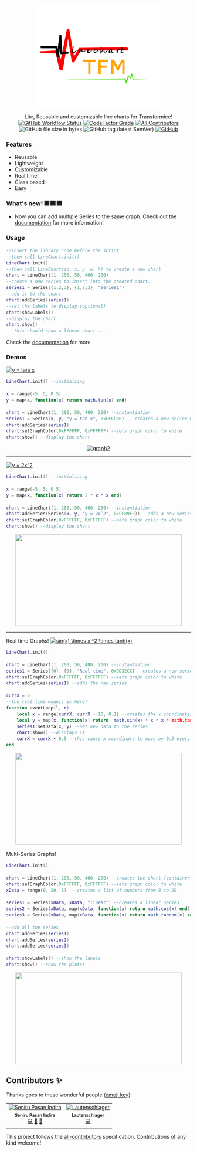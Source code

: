 

<p align='center'>
	<img src='linechart.png'>
</p>
<p align='center'> 
 Lite, Reusable and customizable line charts for Transformice!
 <br> 
   <a href='https://github.com/Seniru/LineGraph-TFM/actions'><img alt="GitHub Workflow Status" src="https://img.shields.io/github/workflow/status/Seniru/LineGraph-TFM/Build and Deploy?logo=github&style=flat-square"></a>
   <a href="https://www.codefactor.io/repository/github/seniru/linegraph-tfm"><img alt="CodeFactor Grade" src="https://img.shields.io/codefactor/grade/github/Seniru/LineGraph-TFM?logo=codefactor&style=flat-square"></a>
   <a href='#contributors'><img src='https://img.shields.io/badge/all_contributors-2-orange.svg?style=flat-square' alt='All Contributors'></a>
  <img alt="GitHub file size in bytes" src="https://img.shields.io/github/size/Seniru/LineGraph-TFM/src/linegraph.min.lua?label=Code%20size%20%28min%29&style=flat-square">
  <img alt="GitHub tag (latest SemVer)" src="https://img.shields.io/github/v/tag/Seniru/LineGraph-TFM?sort=semver&style=flat-square">
  <a href='https://opensource.org/licenses/MIT'><img alt="GitHub" src="https://img.shields.io/github/license/Seniru/LineGraph-TFM?style=flat-square"></a><br> 
</p>

### Features
- Reusable
- Lightweight
- Customizable
- Real time!
- Class based
- Easy

### What's new! :fireworks: :fireworks: :fireworks:

- Now you can add multiple Series to the same graph. Check out the 
[documentation](https://github.com/Seniru/LineGraph-TFM/blob/master/documentation.md) for more information!
### Usage
```lua
--insert the library code before the script
--then call LineChart.init()
LineChart.init()
--then call LineChart(id, x, y, w, h) to create a new chart
chart = LineChart(1, 200, 50, 400, 200)
--create a new series to insert into the created chart.
series1 = Series({1,2,3}, {1,2,3}, "series1")
--add it to the chart
chart:addSeries(series1)
--set the labels to display (optional)
chart:showLabels()
--display the chart
chart:show()
-- this should show a linear chart ...
```
Check the [documentation](https://github.com/Seniru/LineGraph-TFM/blob/master/documentation.md) for more

### Demos


<a href="https://www.codecogs.com/eqnedit.php?latex=y&space;=&space;tan\&space;x" target="_blank"><img src="https://latex.codecogs.com/gif.latex?y&space;=&space;tan\&space;x" title="y = tan\ x" /></a>

```lua
LineChart.init() --initialzing

x = range(-5, 5, 0.5)
y = map(x, function(x) return math.tan(x) end)

chart = LineChart(1, 200, 50, 400, 200) --instantiation
series1 = Series(x, y, "y = tan x", 0xFFCC00) -- creates a new series with yellowish-orange color
chart:addSeries(series1)
chart:setGraphColor(0xFFFFFF, 0xFFFFFF) --sets graph color to white
chart:show() --display the chart

```
<p align='center'>
<a href="https://ibb.co/609mvks"><img src="https://i.ibb.co/1GyLsk2/graph2.png" alt="graph2" border="0" width=95% height=250></a>
</p>
<hr>

<a href="https://www.codecogs.com/eqnedit.php?latex=\inline&space;y&space;=&space;2x^2" target="_blank"><img src="https://latex.codecogs.com/gif.latex?\inline&space;y&space;=&space;2x^2" title="y = 2x^2" /></a>

```lua
LineChart.init() --initializing

x = range(-5, 5, 0.5)
y = map(x, function(x) return 2 * x * x end)

chart = LineChart(1, 200, 50, 400, 200) --instantiation
chart:addSeries(Series(x, y, "y = 2x^2", 0xCC89FF)) --adds a new series with color purple
chart:setGraphColor(0xFFFFFF, 0xFFFFFF) --sets graph color to white
chart:show() --display the chart
```
<p align='center'><img src='https://i.imgur.com/TulCY9W.png' width=95% height=250></p>
<hr>

Real time Graphs! <a href="https://www.codecogs.com/eqnedit.php?latex=\inline&space;sin(x)&space;\times&space;x&space;^2&space;\times&space;tanh(x)" target="_blank"><img src="https://latex.codecogs.com/gif.latex?\inline&space;sin(x)&space;\times&space;x&space;^2&space;\times&space;tanh(x)" title="sin(x) \times x ^2 \times tanh(x)" /></a>
```lua
LineChart.init()

chart = LineChart(1, 200, 50, 400, 200) --instantiation
series1 = Series({0}, {0}, "Real time", 0xDD32CC) --creates a new series
chart:setGraphColor(0xFFFFFF, 0xFFFFFF) --sets graph color to white
chart:addSeries(series1) --adds the new series

currX = 0
--the real time mageic is here!
function eventLoop(l, r)
	local x = range(currX, currX + 10, 0.1) --creates the x coordinates
	local y = map(x, function(x) return  math.sin(x) * x * x * math.tanh(x) end ) --maps x values to the specified function
	series1:setData(x, y) --set new data to the series
	chart:show() --displays it
	currX = currX + 0.5 --this cause x coordinate to move by 0.5 every 500ms
end
```
<p align='center'>
	<img src='https://media.giphy.com/media/ZbSt4f4p32yU0est9S/giphy.gif' width=95% height=250>
</p>

Multi-Series Graphs! 

```lua
LineChart.init()

chart = LineChart(1, 200, 50, 400, 200) --creates the chart (container for the series)
chart:setGraphColor(0xFFFFFF, 0xFFFFFF) --sets graph color to white
xData = range(0, 20, 1)  --creates a list of numbers from 0 to 20

series1 = Series(xData, xData, "linear") --creates a linear series
series2 = Series(xData, map(xData, function(x) return math.cos(x) end), "y = cos x") --creates a series which maps 'y' values to the 'tan x' value
series3 = Series(xData, map(xData, function(x) return math.random(x) end), "random") --creates a series which maps 'y' values randomly to 'x'

--add all the series
chart:addSeries(series1)
chart:addSeries(series2)
chart:addSeries(series3)

chart:showLabels() --show the labels
chart:show() --show the plots!
```
<p align='center'>
	<img src='https://i.ibb.co/F7w6sFp/Capt32ure.png' width=95% height=250>
</p>


## Contributors ✨

Thanks goes to these wonderful people ([emoji key](https://allcontributors.org/docs/en/emoji-key)):

<!-- ALL-CONTRIBUTORS-LIST:START - Do not remove or modify this section -->
<!-- prettier-ignore -->
<table>
  <tr>
    <td align="center"><a href="https://github.com/Seniru"><img src="https://avatars2.githubusercontent.com/u/34127015?v=4" width="100px;" alt="Seniru Pasan Indira"/><br /><sub><b>Seniru Pasan Indira</b></sub></a><br /><a href="https://github.com/Seniru/LineGraph-TFM/commits?author=Seniru" title="Code">💻</a> <a href="https://github.com/Seniru/LineGraph-TFM/commits?author=Seniru" title="Documentation">📖</a> <a href="#design-Seniru" title="Design">🎨</a></td>
    <td align="center"><a href="http://bit.ly/laut-id"><img src="https://avatars2.githubusercontent.com/u/26045253?v=4" width="100px;" alt="Lautenschlager"/><br /><sub><b>Lautenschlager</b></sub></a><br /><a href="https://github.com/Seniru/LineGraph-TFM/commits?author=Lautenschlager-id" title="Code">💻</a></td>
  </tr>
</table>

<!-- ALL-CONTRIBUTORS-LIST:END -->

This project follows the [all-contributors](https://github.com/all-contributors/all-contributors) specification. Contributions of any kind welcome!
<!--stackedit_data:
eyJoaXN0b3J5IjpbMTA5ODM5NzldfQ==
-->
